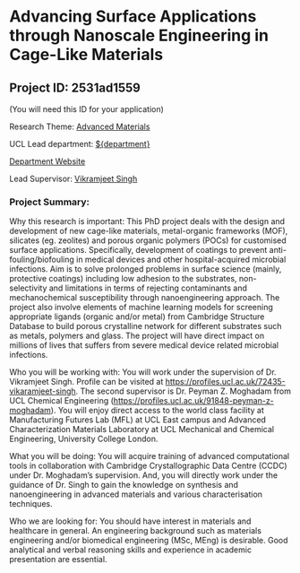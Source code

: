 # Advancing Surface Applications through Nanoscale Engineering in Cage-Like Materials

## Project ID: **2531ad1559**
(You will need this ID for your application)

Research Theme: [Advanced Materials](../themes/advanced-materials.md)

UCL Lead department: [${department}](../departments/mechanical-engineering.md)

[Department Website](https://www.ucl.ac.uk/mechanical-engineering)

Lead Supervisor: [Vikramjeet Singh](https://profiles.ucl.ac.uk/72435)

### Project Summary:

Why this research is important: This PhD project deals with the design and development of new cage-like materials, metal-organic frameworks (MOF), silicates (eg. zeolites) and porous organic polymers (POCs) for customised surface applications. Specifically, development of coatings to prevent anti-fouling/biofouling in medical devices and other hospital-acquired microbial infections. Aim is to solve prolonged problems in surface science (mainly, protective coatings) including low adhesion to the substrates, non-selectivity and limitations in terms of rejecting contaminants and mechanochemical susceptibility through nanoengineering approach. The project also involve elements of machine learning models for screening appropriate ligands (organic and/or metal) from Cambridge Structure Database to build porous crystalline network for different substrates such as metals, polymers and glass. The project will have direct impact on millions of lives that suffers from severe medical device related microbial infections. 

Who you will be working with: You will work under the supervision of Dr. Vikramjeet Singh. Profile can be visited at https://profiles.ucl.ac.uk/72435-vikaramjeet-singh. The second supervisor is Dr. Peyman Z. Moghadam from UCL Chemical Engineering (https://profiles.ucl.ac.uk/91848-peyman-z-moghadam). You will enjoy direct access to the world class facility at Manufacturing Futures Lab (MFL) at UCL East campus and Advanced Characterization Materials Laboratory at UCL Mechanical and Chemical Engineering, University College London. 

What you will be doing: You will acquire training of advanced computational tools in collaboration with Cambridge Crystallographic Data Centre (CCDC) under Dr. Moghadam’s supervision. And, you will directly work under the guidance of Dr. Singh to gain the knowledge on synthesis and nanoengineering in advanced materials and various characterisation techniques.

Who we are looking for: You should have interest in materials and healthcare in general. An engineering background such as materials engineering and/or biomedical engineering (MSc, MEng) is desirable. Good analytical and verbal reasoning skills and experience in academic presentation are essential.

